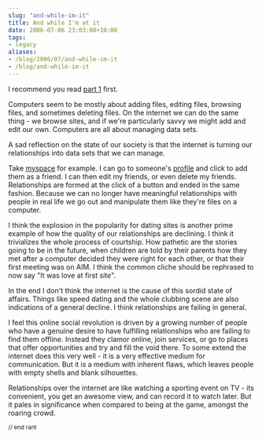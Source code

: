 ```yaml
---
slug: "and-while-im-it"
title: And while I'm at it
date: 2006-07-06 23:03:00+10:00
tags:
- legacy
aliases:
- /blog/2006/07/and-while-im-it
- /blog/and-while-im-it
---
```


I recommend you read <a href="./inferior-alternative">part 1</a> first.

Computers seem to be mostly about adding files, editing files, browsing files, and sometimes deleting files. On the internet we can do the same thing - we browse sites, and if we're particularly savvy we might add and edit our own. Computers are all about managing data sets.

A sad reflection on the state of our society is that the internet is turning our relationships into data sets that we can manage.

Take <a href="http://www.myspace.com">myspace</a> for example. I can go to someone's <a href="http://www.myspace.com/33646247">profile</a> and click to add them as a friend. I can then edit my friends, or even delete my friends. Relationships are formed at the click of a button and ended in the same fashion. Because we can no longer have meaningful relationships with people in real life we go out and manipulate them like they're files on a computer.

I think the explosion in the popularity for dating sites is another prime example of how the quality of our relationships are declining. I think it trivializes the whole process of courtship. How pathetic are the stories going to be in the future, when children are told by their parents how they met after a computer decided they were right for each other, or that their first meeting was on AIM. I think the common cliche should be rephrased to now say "It was love at first <i>site</i>".

In the end I don't think the internet is the cause of this sordid state of affairs. Things like speed dating and the whole clubbing scene are also indications of a general decline. I think relationships are failing in general.

I feel this online social revolution is driven by a growing number of people who have a genuine desire to have fulfilling relationships who are failing to find them offline. Instead they clamor online, join services, or go to places that offer opportunities and try and fill the void there. To some extend the internet does this very well - it is a very effective medium for communication. But it is a medium with inherent flaws, which leaves people with empty shells and blank silhouettes.

Relationships over the internet are like watching a sporting event on TV - its convenient, you get an awesome view, and can record it to watch later. But it pales in significance when compared to being at the game, amongst the roaring crowd.

<small>// end rant</small>
